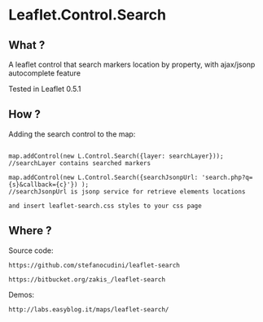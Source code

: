 Leaflet.Control.Search
============

What ?
------

A leaflet control that search markers location by property, with ajax/jsonp autocomplete feature

Tested in Leaflet 0.5.1


How ?
------

Adding the search control to the map:

```

map.addControl(new L.Control.Search({layer: searchLayer}));
//searchLayer contains searched markers

map.addControl(new L.Control.Search({searchJsonpUrl: 'search.php?q={s}&callback={c}'}) );
//searchJsonpUrl is jsonp service for retrieve elements locations

and insert leaflet-search.css styles to your css page

```

Where ?
------

Source code:

	https://github.com/stefanocudini/leaflet-search

	https://bitbucket.org/zakis_/leaflet-search

Demos:

	http://labs.easyblog.it/maps/leaflet-search/

